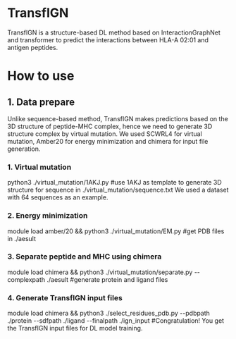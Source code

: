 # TransfIGN
TransfIGN is a structure-based DL method based on InteractionGraphNet and transformer to predict the interactions between HLA-A 02:01 and antigen peptides.

# How to use
## 1. Data prepare
Unlike sequence-based method, TransfIGN makes predictions based on the 3D structure of peptide-MHC complex, hence we need to generate 3D structure complex by virtual mutation.
We used SCWRL4 for virtual mutation, Amber20 for energy minimization and chimera for input file generation.

### 1. Virtual mutation
python3 ./virtual_mutation/1AKJ.py                                                      #use 1AKJ as template to generate 3D structure for sequence in ./virtual_mutation/sequence.txt We used a dataset with 64 sequences as an example.

### 2. Energy minimization
module load amber/20 && python3 ./virtual_mutation/EM.py                                #get PDB files in ./aesult

### 3. Separate peptide and MHC using chimera
module load chimera && python3 ./virtual_mutation/separate.py --complexpath ./aesult    #generate protein and ligand files

### 4. Generate TransfIGN input files
module load chimera && python3 ./select_residues_pdb.py --pdbpath ./protein --sdfpath ./ligand --finalpath ./ign_input  #Congratulation! You get the TransfIGN input files for DL model training.
